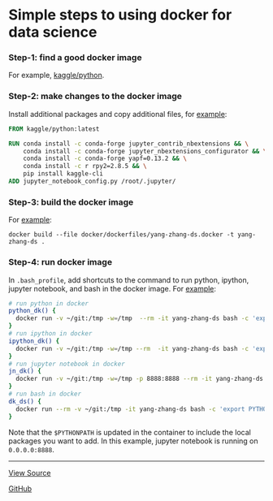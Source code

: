 # Simple steps to using docker for data science

### Step-1: find a good docker image
For example, [kaggle/python](https://github.com/Kaggle/docker-python).

### Step-2: make changes to the docker image
Install additional packages and copy additional files, for [example](https://github.com/yang-zhang/ds-env/blob/master/docker/dockerfiles/yang-zhang-ds.docker):
```dockerfile
FROM kaggle/python:latest

RUN conda install -c conda-forge jupyter_contrib_nbextensions && \
    conda install -c conda-forge jupyter_nbextensions_configurator && \
    conda install -c conda-forge yapf=0.13.2 && \
    conda install -c r rpy2=2.8.5 && \
    pip install kaggle-cli
ADD jupyter_notebook_config.py /root/.jupyter/
```

### Step-3: build the docker image 
For [example](https://github.com/yang-zhang/ds-env/blob/master/setup_docker.md):
```
docker build --file docker/dockerfiles/yang-zhang-ds.docker -t yang-zhang-ds .
```

### Step-4: run docker image 
In `.bash_profile`, add shortcuts to the command to run python, ipython, jupyter notebook, and bash in the docker image. For [example](https://github.com/yang-zhang/ds-env/blob/master/setup_docker.md):
```bash
# run python in docker
python_dk() {
  docker run -v ~/git:/tmp -w=/tmp  --rm -it yang-zhang-ds bash -c 'export PYTHONPATH=$PYTHONPATH:/tmp/ds-utils:/tmp/secrets; python "$@"'
}
# run ipython in docker
ipython_dk() {
  docker run -v ~/git:/tmp -w=/tmp --rm  -it yang-zhang-ds bash -c 'export PYTHONPATH=$PYTHONPATH:/tmp/ds-utils:/tmp/secrets; ipython'
}
# run jupyter notebook in docker
jn_dk() {
  docker run -v ~/git:/tmp -w=/tmp -p 8888:8888 --rm -it yang-zhang-ds bash -c 'export PYTHONPATH=$PYTHONPATH:/tmp/ds-utils:/tmp/secrets; jupyter notebook --no-browser --ip="0.0.0.0" --notebook-dir=/tmp' 
}
# run bash in docker
dk_ds() {
  docker run --rm -v ~/git:/tmp -it yang-zhang-ds bash -c 'export PYTHONPATH=$PYTHONPATH:/tmp/ds-utils:/tmp/secrets; bash'
}
```
Note that the `$PYTHONPATH` is updated in the container to include the local packages you want to add. In this example, jupyter notebook is running on `0.0.0.0:8888`.

---
[View Source](https://github.com/yang-zhang/yang-zhang.github.io)

[GitHub](https://github.com/yang-zhang)
